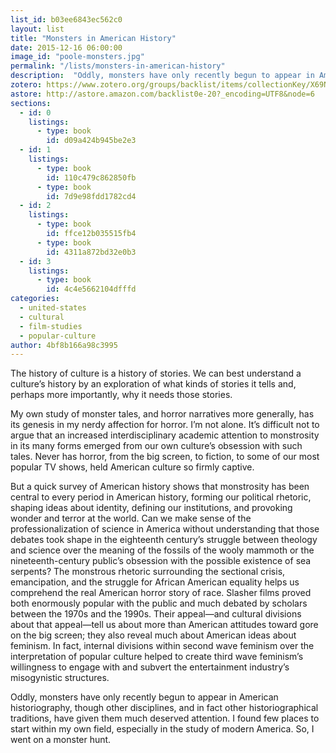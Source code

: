 ```yaml
---
list_id: b03ee6843ec562c0
layout: list
title: "Monsters in American History"
date: 2015-12-16 06:00:00
image_id: "poole-monsters.jpg"
permalink: "/lists/monsters-in-american-history"
description:  "Oddly, monsters have only recently begun to appear in American historiography, though other disciplines, and in fact other historiographical traditions, have given them much deserved attention. I found few places to start within my own field, especially in the study of modern America. So, I went on a monster hunt."
zotero: https://www.zotero.org/groups/backlist/items/collectionKey/X69NZXH5
astore: http://astore.amazon.com/backlist0e-20?_encoding=UTF8&node=6
sections: 
  - id: 0
    listings:
      - type: book
        id: d09a424b945be2e3
  - id: 1
    listings:
      - type: book
        id: 110c479c862850fb
      - type: book
        id: 7d9e98fdd1782cd4
  - id: 2
    listings:
      - type: book
        id: ffce12b035515fb4
      - type: book
        id: 4311a872bd32e0b3
  - id: 3
    listings:
      - type: book
        id: 4c4e5662104dfffd
categories:
  - united-states
  - cultural
  - film-studies
  - popular-culture
author: 4bf8b166a98c3995
---
```

The history of culture is a history of stories. We can best understand a culture’s history by an exploration of what kinds of stories it tells and, perhaps more importantly, why it needs those stories.

My own study of monster tales, and horror narratives more generally, has its genesis in my nerdy affection for horror. I’m not alone.  It’s difficult not to argue that an increased interdisciplinary academic attention to monstrosity in its many forms emerged from our own culture’s obsession with such tales. Never has horror, from the big screen, to fiction, to some of our most popular TV shows, held American culture so firmly captive. 

But a quick survey of American history shows that monstrosity has been central to every period in American history, forming our political rhetoric, shaping ideas about identity, defining our institutions, and provoking wonder and terror at the world. Can we make sense of the professionalization of science in America without understanding that those debates took shape in the eighteenth century’s struggle between theology and science over the meaning of the fossils of the wooly mammoth or the nineteenth-century public’s obsession with the possible existence of sea serpents? The monstrous rhetoric surrounding the sectional crisis, emancipation, and the struggle for African American equality helps us comprehend the real American horror story of race. Slasher films proved both enormously popular with the public and much debated by scholars between the 1970s and the 1990s. Their appeal—and cultural divisions about that appeal—tell us about more than American attitudes toward gore on the big screen; they also reveal much about American ideas about feminism. In fact, internal divisions within second wave feminism over the interpretation of popular culture helped to create third wave feminism’s willingness to engage with and subvert the entertainment industry’s misogynistic structures.

Oddly, monsters have only recently begun to appear in American historiography, though other disciplines, and in fact other historiographical traditions, have given them much deserved attention. I found few places to start within my own field, especially in the study of modern America. So, I went on a monster hunt.
